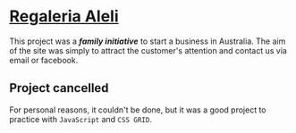 # [Regaleria Aleli](https://regaleria-aleli.web.app/)

This project was a ***family initiative*** to start a business in Australia. The aim of the site was simply to attract the customer's attention and contact us via email or facebook. 

## Project cancelled

For personal reasons, it couldn't be done, but it was a good project to practice with `JavaScript` and `CSS GRID`.
